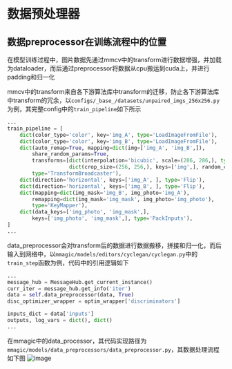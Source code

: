 # 数据预处理器

## 数据preprocessor在训练流程中的位置

在模型训练过程中，图片数据先通过mmcv中的transform进行数据增强，并加载为dataloader，而后通过preprocessor将数据从cpu搬运到cuda上，并进行padding和归一化

mmcv中的transform来自各下游算法库中transform的迁移，防止各下游算法库中transform的冗余，以`configs/_base_/datasets/unpaired_imgs_256x256.py`为例，其完整config中的`train_pipeline`如下所示

```python
...
train_pipeline = [
    dict(color_type='color', key='img_A', type='LoadImageFromFile'),
    dict(color_type='color', key='img_B', type='LoadImageFromFile'),
    dict(auto_remap=True, mapping=dict(img=['img_A', 'img_B',]),
        share_random_params=True,
        transforms=[dict(interpolation='bicubic', scale=(286, 286,), type='Resize'),
                    dict(crop_size=(256, 256,), keys=['img',], random_crop=True, type='Crop'),],
        type='TransformBroadcaster'),
    dict(direction='horizontal', keys=['img_A', ], type='Flip'),
    dict(direction='horizontal', keys=['img_B', ], type='Flip'),
    dict(mapping=dict(img_mask='img_B', img_photo='img_A'),
        remapping=dict(img_mask='img_mask', img_photo='img_photo'),
        type='KeyMapper'),
    dict(data_keys=['img_photo', 'img_mask',],
        keys=['img_photo', 'img_mask',], type='PackInputs'),
]
...
```

data_preprocessor会对transform后的数据进行数据搬移，拼接和归一化，而后输入到网络中，以`mmagic/models/editors/cyclegan/cyclegan.py`中的`train_step`函数为例，代码中的引用逻辑如下

```python
...
message_hub = MessageHub.get_current_instance()
curr_iter = message_hub.get_info('iter')
data = self.data_preprocessor(data, True)
disc_optimizer_wrapper = optim_wrapper['discriminators']

inputs_dict = data['inputs']
outputs, log_vars = dict(), dict()
...
```

在mmagic中的data_processor，其代码实现路径为`mmagic/models/data_preprocessors/data_preprocessor.py`，其数据处理流程如下图
![image](https://github.com/jinxianwei/CloudImg/assets/81373517/f52a92ab-f86d-486d-86ac-a2f388a83ced)
